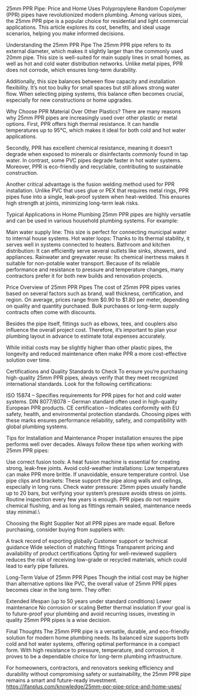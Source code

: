 25mm PPR Pipe: Price and Home Uses
Polypropylene Random Copolymer (PPR) pipes have revolutionized modern plumbing. Among various sizes, the 25mm PPR pipe is a popular choice for residential and light commercial applications. This article explores its cost, benefits, and ideal usage scenarios, helping you make informed decisions.

Understanding the 25mm PPR Pipe
The 25mm PPR pipe refers to its external diameter, which makes it slightly larger than the commonly used 20mm pipe. This size is well-suited for main supply lines in small homes, as well as hot and cold water distribution networks. Unlike metal pipes, PPR does not corrode, which ensures long-term durability.

Additionally, this size balances between flow capacity and installation flexibility. It’s not too bulky for small spaces but still allows strong water flow. When selecting piping systems, this balance often becomes crucial, especially for new constructions or home upgrades.

Why Choose PPR Material Over Other Plastics?
There are many reasons why 25mm PPR pipes are increasingly used over other plastic or metal options. First, PPR offers high thermal resistance. It can handle temperatures up to 95°C, which makes it ideal for both cold and hot water applications.

Secondly, PPR has excellent chemical resistance, meaning it doesn’t degrade when exposed to minerals or disinfectants commonly found in tap water. In contrast, some PVC pipes degrade faster in hot water systems. Moreover, PPR is eco-friendly and recyclable, contributing to sustainable construction.

Another critical advantage is the fusion welding method used for PPR installation. Unlike PVC that uses glue or PEX that requires metal rings, PPR pipes fuse into a single, leak-proof system when heat-welded. This ensures high strength at joints, minimizing long-term leak risks.

Typical Applications in Home Plumbing
25mm PPR pipes are highly versatile and can be used in various household plumbing systems. For example:

Main water supply line: This size is perfect for connecting municipal water to internal house systems.
Hot water loops: Thanks to its thermal stability, it serves well in systems connected to heaters.
Bathroom and kitchen distribution: It can efficiently serve several outlets like sinks, showers, and appliances.
Rainwater and greywater reuse: Its chemical inertness makes it suitable for non-potable water transport.
Because of its reliable performance and resistance to pressure and temperature changes, many contractors prefer it for both new builds and renovation projects.

Price Overview of 25mm PPR Pipes
The cost of 25mm PPR pipes varies based on several factors such as brand, wall thickness, certification, and region. On average, prices range from $0.90 to $1.80 per meter, depending on quality and quantity purchased. Bulk purchases or long-term supply contracts often come with discounts.

Besides the pipe itself, fittings such as elbows, tees, and couplers also influence the overall project cost. Therefore, it’s important to plan your plumbing layout in advance to estimate total expenses accurately.

While initial costs may be slightly higher than other plastic pipes, the longevity and reduced maintenance often make PPR a more cost-effective solution over time.

Certifications and Quality Standards to Check
To ensure you’re purchasing high-quality 25mm PPR pipes, always verify that they meet recognized international standards. Look for the following certifications:

ISO 15874 – Specifies requirements for PPR pipes for hot and cold water systems.
DIN 8077/8078 – German standard often used in high-quality European PPR products.
CE certification – Indicates conformity with EU safety, health, and environmental protection standards.
Choosing pipes with these marks ensures performance reliability, safety, and compatibility with global plumbing systems.

Tips for Installation and Maintenance
Proper installation ensures the pipe performs well over decades. Always follow these tips when working with 25mm PPR pipes:

Use correct fusion tools: A heat fusion machine is essential for creating strong, leak-free joints.
Avoid cold-weather installations: Low temperatures can make PPR more brittle. If unavoidable, ensure temperature control.
Use pipe clips and brackets: These support the pipe along walls and ceilings, especially in long runs.
Check water pressure: 25mm pipes usually handle up to 20 bars, but verifying your system’s pressure avoids stress on joints.
Routine inspection every few years is enough. PPR pipes do not require chemical flushing, and as long as fittings remain sealed, maintenance needs stay minimal.\

Choosing the Right Supplier
Not all PPR pipes are made equal. Before purchasing, consider buying from suppliers with:

A track record of exporting globally
Customer support or technical guidance
Wide selection of matching fittings
Transparent pricing and availability of product certifications
Opting for well-reviewed suppliers reduces the risk of receiving low-grade or recycled materials, which could lead to early pipe failures.

Long-Term Value of 25mm PPR Pipes
Though the initial cost may be higher than alternative options like PVC, the overall value of 25mm PPR pipes becomes clear in the long term. They offer:

Extended lifespan (up to 50 years under standard conditions)
Lower maintenance
No corrosion or scaling
Better thermal insulation
If your goal is to future-proof your plumbing and avoid recurring issues, investing in quality 25mm PPR pipes is a wise decision.

Final Thoughts
The 25mm PPR pipe is a versatile, durable, and eco-friendly solution for modern home plumbing needs. Its balanced size supports both cold and hot water systems, offering optimal performance in a compact form. With high resistance to pressure, temperature, and corrosion, it proves to be a dependable choice for long-term plumbing infrastructure.

For homeowners, contractors, and renovators seeking efficiency and durability without compromising safety or sustainability, the 25mm PPR pipe remains a smart and future-ready investment.
https://ifanplus.com/knowledge/25mm-ppr-pipe-price-and-home-uses/
